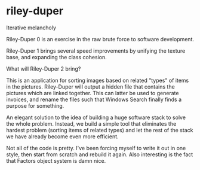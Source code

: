 # riley-duper
Iterative melancholy

Riley-Duper 0 is an exercise in the raw brute force to software development.

Riley-Duper 1 brings several speed improvements by unifying the texture base, and expanding the class cohesion.  

What will Riley-Duper 2 bring?

This is an application for sorting images based on related "types" of items in the pictures.  Riley-Duper will output a hidden file that contains the pictures which are linked together.  This can latter be used to generate invoices, and rename the files such that Windows Search finally finds a purpose for something.

An elegant solution to the idea of building a huge software stack to solve the whole problem.  Instead,  we build a simple tool that eliminates the hardest problem (sorting items of related types) and let the rest of the stack we have already become even more efficient.  

Not all of the code is pretty.  I've been forcing myself to write it out in one style, then start from scratch and rebuild it again.  Also interesting is the fact that Factors object system is damn nice. 
